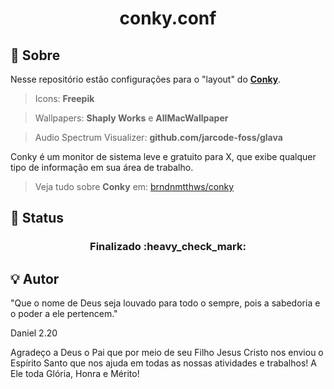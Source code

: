 <h1 align="center">
        conky.conf
</h1>

## :memo: Sobre

Nesse repositório estão configurações para o "layout" do [**Conky**](https://github.com/brndnmtthws/conky/wiki/Configs).

> Icons: **Freepik**

> Wallpapers: **Shaply Works** e **AllMacWallpaper**

> Audio Spectrum Visualizer: **github.com/jarcode-foss/glava**

Conky é um monitor de sistema leve e gratuito para X, que exibe qualquer tipo de informação em sua área de trabalho.

> Veja tudo sobre **Conky** em: [brndnmtthws/conky](https://github.com/brndnmtthws/conky)

## :mag_right: Status


<h3 align="center"> 
	Finalizado :heavy_check_mark:
</h3>

## :bulb: Autor

"Que o nome de Deus seja louvado para todo o sempre, pois a sabedoria e o poder a ele pertencem."

Daniel 2.20


Agradeço a Deus o Pai que por meio de seu Filho Jesus Cristo nos enviou o Espírito Santo que nos ajuda em todas as nossas atividades e trabalhos!
A Ele toda Glória, Honra e Mérito!
